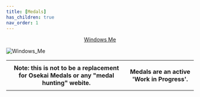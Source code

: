 ```yaml
---
title: [Medals]
has_children: true
nav_order: 1
---
```

<t><center>[Windows Me](https://osu.ppy.sh/users/28893698)</center>
<link rel="stylesheet" href="../profile.css"></t>

![Windows_Me](https://a.ppy.sh/28893698_q.jpeg#author "Windows_Me")

<table>
<tbody><tr>
<th>
Note: this is not to be a replacement for Osekai Medals or any "medal hunting" webite.</th><th>

Medals are an active 'Work in Progress'.